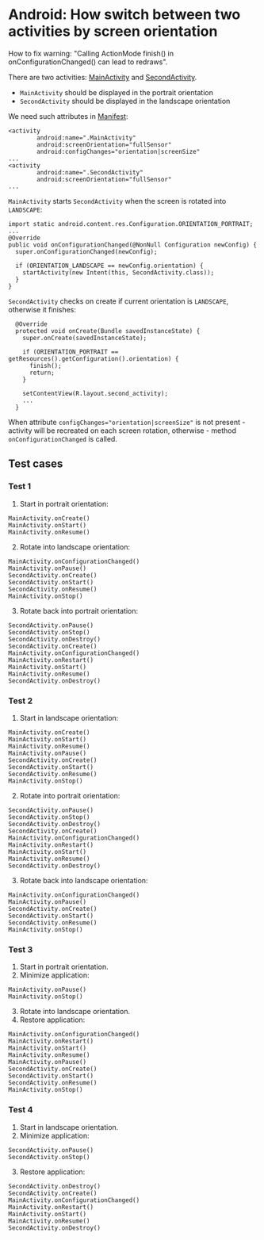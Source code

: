 # Android: How switch between two activities by screen orientation

How to fix warning: "Calling ActionMode finish() in onConfigurationChanged() can lead to redraws".

There are two activities: [MainActivity](app/src/main/java/ua/in/asilichenko/testactivity/MainActivity.java) and [SecondActivity](app/src/main/java/ua/in/asilichenko/testactivity/SecondActivity.java).

+ `MainActivity` should be displayed in the portrait orientation
+ `SecondActivity` should be displayed in the landscape orientation

We need such attributes in [Manifest](app/src/main/AndroidManifest.xml):
```
<activity
        android:name=".MainActivity"
        android:screenOrientation="fullSensor"
        android:configChanges="orientation|screenSize"
...
<activity
        android:name=".SecondActivity"
        android:screenOrientation="fullSensor"
...
```
`MainActivity` starts `SecondActivity` when the screen is rotated into `LANDSCAPE`:
```
import static android.content.res.Configuration.ORIENTATION_PORTRAIT;
...
@Override
public void onConfigurationChanged(@NonNull Configuration newConfig) {
  super.onConfigurationChanged(newConfig);

  if (ORIENTATION_LANDSCAPE == newConfig.orientation) {
    startActivity(new Intent(this, SecondActivity.class));
  }
}
```

`SecondActivity` checks on create if current orientation is `LANDSCAPE`, otherwise it finishes:
```
  @Override
  protected void onCreate(Bundle savedInstanceState) {
    super.onCreate(savedInstanceState);

    if (ORIENTATION_PORTRAIT == getResources().getConfiguration().orientation) {
      finish();
      return;
    }

    setContentView(R.layout.second_activity);
    ...
  }
```
When attribute `configChanges="orientation|screenSize"` is not present - activity will be recreated on each screen rotation, otherwise - method `onConfigurationChanged` is called.

## Test cases

### Test 1

1. Start in portrait orientation:
```
MainActivity.onCreate()
MainActivity.onStart()
MainActivity.onResume()
```
2. Rotate into landscape orientation:
```
MainActivity.onConfigurationChanged()
MainActivity.onPause()
SecondActivity.onCreate()
SecondActivity.onStart()
SecondActivity.onResume()
MainActivity.onStop()
```
3. Rotate back into portrait orientation:
```
SecondActivity.onPause()
SecondActivity.onStop()
SecondActivity.onDestroy()
SecondActivity.onCreate()
MainActivity.onConfigurationChanged()
MainActivity.onRestart()
MainActivity.onStart()
MainActivity.onResume()
SecondActivity.onDestroy()
```
### Test 2

1. Start in landscape orientation:
```
MainActivity.onCreate()
MainActivity.onStart()
MainActivity.onResume()
MainActivity.onPause()
SecondActivity.onCreate()
SecondActivity.onStart()
SecondActivity.onResume()
MainActivity.onStop()
```
2. Rotate into portrait orientation:
```
SecondActivity.onPause()
SecondActivity.onStop()
SecondActivity.onDestroy()
SecondActivity.onCreate()
MainActivity.onConfigurationChanged()
MainActivity.onRestart()
MainActivity.onStart()
MainActivity.onResume()
SecondActivity.onDestroy()
```
3. Rotate back into landscape orientation:
```
MainActivity.onConfigurationChanged()
MainActivity.onPause()
SecondActivity.onCreate()
SecondActivity.onStart()
SecondActivity.onResume()
MainActivity.onStop()
```
### Test 3

1. Start in portrait orientation.
2. Minimize application:
```
MainActivity.onPause()
MainActivity.onStop()
```
3. Rotate into landscape orientation.
4. Restore application:
```
MainActivity.onConfigurationChanged()
MainActivity.onRestart()
MainActivity.onStart()
MainActivity.onResume()
MainActivity.onPause()
SecondActivity.onCreate()
SecondActivity.onStart()
SecondActivity.onResume()
MainActivity.onStop()
```
### Test 4

1. Start in landscape orientation.
2. Minimize application:
```
SecondActivity.onPause()
SecondActivity.onStop()
```
3. Restore application:
```
SecondActivity.onDestroy()
SecondActivity.onCreate()
MainActivity.onConfigurationChanged()
MainActivity.onRestart()
MainActivity.onStart()
MainActivity.onResume()
SecondActivity.onDestroy()
```
